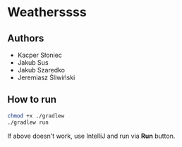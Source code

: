 # Weatherssss

## Authors
- Kacper Słoniec
- Jakub Sus
- Jakub Szaredko
- Jeremiasz Śliwiński

## How to run
```bash
chmod +x ./gradlew
./gradlew run
```

If above doesn't work, use IntelliJ and run via **Run** button.
